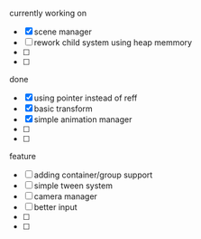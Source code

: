 currently working on
- [x] scene manager
- [ ] rework child system using heap memmory
- [ ] 
- [ ]

done
- [x] using pointer instead of reff
- [x] basic transform
- [x] simple animation manager
- [ ] 
- [ ] 

feature
- [ ] adding container/group support
- [ ] simple tween system
- [ ] camera manager
- [ ] better input
- [ ] 
- [ ] 